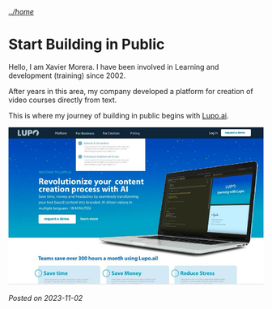 _[../home](./../../README.md)_
# Start Building in Public


Hello, I am Xavier Morera. I have been involved in Learning and development (training) since 2002.

After years in this area, my company developed a platform for creation of video courses directly from text.

This is where my journey of building in public begins with [Lupo.ai](http://Lupo.ai).

![lupo](./images/lupo.jpg)

_Posted on 2023-11-02_
